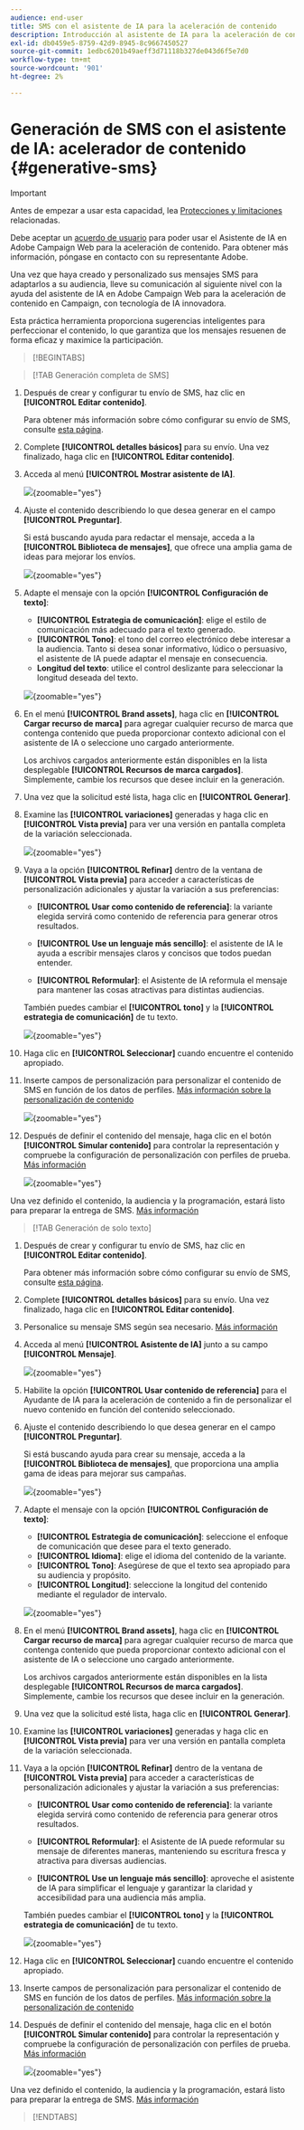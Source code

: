 ```yaml
---
audience: end-user
title: SMS con el asistente de IA para la aceleración de contenido
description: Introducción al asistente de IA para la aceleración de contenido
exl-id: db0459e5-8759-42d9-8945-8c9667450527
source-git-commit: 1edbc6201b49aeff3d71118b327de043d6f5e7d0
workflow-type: tm+mt
source-wordcount: '901'
ht-degree: 2%

---
```


# Generación de SMS con el asistente de IA: acelerador de contenido {#generative-sms}

>[!IMPORTANT]
>
>Antes de empezar a usar esta capacidad, lea [Protecciones y limitaciones](generative-gs.md#generative-guardrails) relacionadas.
></br>
>
>Debe aceptar un [acuerdo de usuario](https://www.adobe.com/legal/licenses-terms/adobe-dx-gen-ai-user-guidelines.html) para poder usar el Asistente de IA en Adobe Campaign Web para la aceleración de contenido. Para obtener más información, póngase en contacto con su representante Adobe.

Una vez que haya creado y personalizado sus mensajes SMS para adaptarlos a su audiencia, lleve su comunicación al siguiente nivel con la ayuda del asistente de IA en Adobe Campaign Web para la aceleración de contenido en Campaign, con tecnología de IA innovadora.

Esta práctica herramienta proporciona sugerencias inteligentes para perfeccionar el contenido, lo que garantiza que los mensajes resuenen de forma eficaz y maximice la participación.

>[!BEGINTABS]

>[!TAB Generación completa de SMS]

1. Después de crear y configurar tu envío de SMS, haz clic en **[!UICONTROL Editar contenido]**.

   Para obtener más información sobre cómo configurar su envío de SMS, consulte [esta página](../sms/create-sms.md).

1. Complete **[!UICONTROL detalles básicos]** para su envío. Una vez finalizado, haga clic en **[!UICONTROL Editar contenido]**.

1. Acceda al menú **[!UICONTROL Mostrar asistente de IA]**.

   ![](assets/sms-genai-1.png){zoomable="yes"}

1. Ajuste el contenido describiendo lo que desea generar en el campo **[!UICONTROL Preguntar]**.

   Si está buscando ayuda para redactar el mensaje, acceda a la **[!UICONTROL Biblioteca de mensajes]**, que ofrece una amplia gama de ideas para mejorar los envíos.

   ![](assets/sms-genai-2.png){zoomable="yes"}

1. Adapte el mensaje con la opción **[!UICONTROL Configuración de texto]**:

   * **[!UICONTROL Estrategia de comunicación]**: elige el estilo de comunicación más adecuado para el texto generado.
   * **[!UICONTROL Tono]**: el tono del correo electrónico debe interesar a la audiencia. Tanto si desea sonar informativo, lúdico o persuasivo, el asistente de IA puede adaptar el mensaje en consecuencia.
   * **Longitud del texto**: utilice el control deslizante para seleccionar la longitud deseada del texto.

   ![](assets/sms-genai-3.png){zoomable="yes"}

1. En el menú **[!UICONTROL Brand assets]**, haga clic en **[!UICONTROL Cargar recurso de marca]** para agregar cualquier recurso de marca que contenga contenido que pueda proporcionar contexto adicional con el asistente de IA o seleccione uno cargado anteriormente.

   Los archivos cargados anteriormente están disponibles en la lista desplegable **[!UICONTROL Recursos de marca cargados]**. Simplemente, cambie los recursos que desee incluir en la generación.

1. Una vez que la solicitud esté lista, haga clic en **[!UICONTROL Generar]**.

1. Examine las **[!UICONTROL variaciones]** generadas y haga clic en **[!UICONTROL Vista previa]** para ver una versión en pantalla completa de la variación seleccionada.

   ![](assets/sms-genai-4.png){zoomable="yes"}

1. Vaya a la opción **[!UICONTROL Refinar]** dentro de la ventana de **[!UICONTROL Vista previa]** para acceder a características de personalización adicionales y ajustar la variación a sus preferencias:

   * **[!UICONTROL Usar como contenido de referencia]**: la variante elegida servirá como contenido de referencia para generar otros resultados.

   * **[!UICONTROL Use un lenguaje más sencillo]**: el asistente de IA le ayuda a escribir mensajes claros y concisos que todos puedan entender.

   * **[!UICONTROL Reformular]**: el Asistente de IA reformula el mensaje para mantener las cosas atractivas para distintas audiencias.

   También puedes cambiar el **[!UICONTROL tono]** y la **[!UICONTROL estrategia de comunicación]** de tu texto.

   ![](assets/sms-genai-5.png){zoomable="yes"}

1. Haga clic en **[!UICONTROL Seleccionar]** cuando encuentre el contenido apropiado.

1. Inserte campos de personalización para personalizar el contenido de SMS en función de los datos de perfiles. [Más información sobre la personalización de contenido](../personalization/personalize.md)

   ![](assets/sms-genai-5.png){zoomable="yes"}

1. Después de definir el contenido del mensaje, haga clic en el botón **[!UICONTROL Simular contenido]** para controlar la representación y compruebe la configuración de personalización con perfiles de prueba. [Más información](../preview-test/preview-content.md)

   ![](assets/sms-genai-6.png){zoomable="yes"}

Una vez definido el contenido, la audiencia y la programación, estará listo para preparar la entrega de SMS. [Más información](../monitor/prepare-send.md)

>[!TAB Generación de solo texto]

1. Después de crear y configurar tu envío de SMS, haz clic en **[!UICONTROL Editar contenido]**.

   Para obtener más información sobre cómo configurar su envío de SMS, consulte [esta página](../sms/create-sms.md).

1. Complete **[!UICONTROL detalles básicos]** para su envío. Una vez finalizado, haga clic en **[!UICONTROL Editar contenido]**.

1. Personalice su mensaje SMS según sea necesario. [Más información](../sms/content-sms.md)

1. Acceda al menú **[!UICONTROL Asistente de IA]** junto a su campo **[!UICONTROL Mensaje]**.

   ![](assets/sms-text-1.png){zoomable="yes"}

1. Habilite la opción **[!UICONTROL Usar contenido de referencia]** para el Ayudante de IA para la aceleración de contenido a fin de personalizar el nuevo contenido en función del contenido seleccionado.

1. Ajuste el contenido describiendo lo que desea generar en el campo **[!UICONTROL Preguntar]**.

   Si está buscando ayuda para crear su mensaje, acceda a la **[!UICONTROL Biblioteca de mensajes]**, que proporciona una amplia gama de ideas para mejorar sus campañas.

   ![](assets/sms-text-2.png){zoomable="yes"}

1. Adapte el mensaje con la opción **[!UICONTROL Configuración de texto]**:

   * **[!UICONTROL Estrategia de comunicación]**: seleccione el enfoque de comunicación que desee para el texto generado.
   * **[!UICONTROL Idioma]**: elige el idioma del contenido de la variante.
   * **[!UICONTROL Tono]**: Asegúrese de que el texto sea apropiado para su audiencia y propósito.
   * **[!UICONTROL Longitud]**: seleccione la longitud del contenido mediante el regulador de intervalo.

   ![](assets/sms-text-3.png){zoomable="yes"}

1. En el menú **[!UICONTROL Brand assets]**, haga clic en **[!UICONTROL Cargar recurso de marca]** para agregar cualquier recurso de marca que contenga contenido que pueda proporcionar contexto adicional con el asistente de IA o seleccione uno cargado anteriormente.

   Los archivos cargados anteriormente están disponibles en la lista desplegable **[!UICONTROL Recursos de marca cargados]**. Simplemente, cambie los recursos que desee incluir en la generación.

1. Una vez que la solicitud esté lista, haga clic en **[!UICONTROL Generar]**.

1. Examine las **[!UICONTROL variaciones]** generadas y haga clic en **[!UICONTROL Vista previa]** para ver una versión en pantalla completa de la variación seleccionada.

1. Vaya a la opción **[!UICONTROL Refinar]** dentro de la ventana de **[!UICONTROL Vista previa]** para acceder a características de personalización adicionales y ajustar la variación a sus preferencias:

   * **[!UICONTROL Usar como contenido de referencia]**: la variante elegida servirá como contenido de referencia para generar otros resultados.

   * **[!UICONTROL Reformular]**: el Asistente de IA puede reformular su mensaje de diferentes maneras, manteniendo su escritura fresca y atractiva para diversas audiencias.

   * **[!UICONTROL Use un lenguaje más sencillo]**: aproveche el asistente de IA para simplificar el lenguaje y garantizar la claridad y accesibilidad para una audiencia más amplia.

   También puedes cambiar el **[!UICONTROL tono]** y la **[!UICONTROL estrategia de comunicación]** de tu texto.

   ![](assets/sms-text-4.png){zoomable="yes"}

1. Haga clic en **[!UICONTROL Seleccionar]** cuando encuentre el contenido apropiado.

1. Inserte campos de personalización para personalizar el contenido de SMS en función de los datos de perfiles. [Más información sobre la personalización de contenido](../personalization/personalize.md)

1. Después de definir el contenido del mensaje, haga clic en el botón **[!UICONTROL Simular contenido]** para controlar la representación y compruebe la configuración de personalización con perfiles de prueba. [Más información](../preview-test/preview-content.md)

   ![](assets/sms-text-5.png){zoomable="yes"}

Una vez definido el contenido, la audiencia y la programación, estará listo para preparar la entrega de SMS. [Más información](../monitor/prepare-send.md)

>[!ENDTABS]

